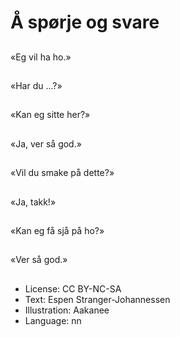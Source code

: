 # Å spørje og svare

##
«Eg vil ha ho.»

##
«Har du ...?»

##
«Kan eg sitte her?»

##
«Ja, ver så god.»

##
«Vil du smake på dette?»

##
«Ja, takk!»

##
«Kan eg få sjå på ho?»

##
«Ver så god.»

##
* License: CC BY-NC-SA
* Text: Espen Stranger-Johannessen
* Illustration: Aakanee
* Language: nn
